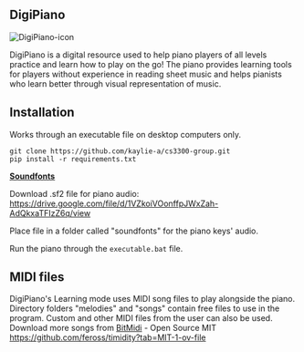 ## DigiPiano
![DigiPiano-icon](https://github.com/user-attachments/assets/e9ddcf1e-4d03-48e5-b9a1-59a913370a8e)


DigiPiano is a digital resource used to help piano players of all levels practice and learn how to play on the go! The piano provides learning tools for players without experience in reading sheet music and helps pianists who learn better through visual representation of music.

## Installation
Works through an executable file on desktop computers only.

```
git clone https://github.com/kaylie-a/cs3300-group.git
pip install -r requirements.txt
```

<ins>**Soundfonts**</ins>

Download .sf2 file for piano audio: https://drive.google.com/file/d/1VZkoiVOonffpJWxZah-AdQkxaTFIzZ6q/view

Place file in a folder called "soundfonts" for the piano keys' audio.

Run the piano through the ```executable.bat``` file.

## MIDI files
DigiPiano's Learning mode uses MIDI song files to play alongside the piano. Directory folders "melodies" and "songs" contain free files to use in the program.
Custom and other MIDI files from the user can also be used. Download more songs from [BitMidi](https://bitmidi.com/) - Open Source MIT https://github.com/feross/timidity?tab=MIT-1-ov-file

